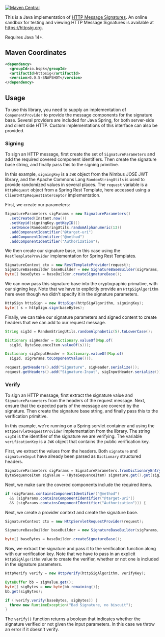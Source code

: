 [![Maven Central](https://maven-badges.herokuapp.com/maven-central/io.bspk/httpsig/badge.svg)](https://maven-badges.herokuapp.com/maven-central/io.bspk/httpsig)

This is a Java implementation of [HTTP Message Signatures](https://www.ietf.org/archive/id/draft-ietf-httpbis-message-signatures-08.html). An online sandbox for testing and viewing HTTP Message Signatures is available at <https://httpsig.org>.

Requires Java 14+.

## Maven Coordinates

``` xml
<dependency>
  <groupId>io.bspk</groupId>
  <artifactId>httpsig</artifactId>
  <version>0.0.5-SNAPSHOT</version>
</dependency>
```

## Usage

To use this library, you need to supply an implementation of `ComponentProvider` to provide the message components for the signature base. Several providers are included for Java Spring, for both server-side and client side HTTP. Custom implementations of this interface can also be provided.

### Signing

To sign an HTTP message, first create the set of `SignatureParameters` and add the required covered component identifiers. Then create the signature base string, and finally pass this to the signing primitive.

In this example, `signingKey` is a `JWK` object from the Nimbus JOSE JWT library, and the Apache Commons Lang `RandomStringUtils` is used to provide randomized values in several places. The `request` variable is a `HttpRequest` object from a Spring Rest Template, here accessed using a `ClientHttpRequestInterceptor` implementation.

First, we create our parameters:

``` java
SignatureParameters sigParams = new SignatureParameters()
  .setCreated(Instant.now())
  .setKeyid(signingKey.getKeyID())
  .setNonce(RandomStringUtils.randomAlphanumeric(13))
  .addComponentIdentifier("@target-uri")
  .addComponentIdentifier("@method")
  .addComponentIdentifier("Authorization");
```

We then create our signature base, in this case using the `RestTemplateProvider` implementation for Spring Rest Templates.

``` java
SignatureContext ctx = new RestTemplateProvider(request);
SignatureBaseBuilder baseBuilder = new SignatureBaseBuilder(sigParams, ctx);
byte[] baseBytes = baseBuilder.createSignatureBase();
```

We can now pass this signature base into the cryptographic primative, with our signing key. Note that we have to explicitly provide an `HttpSigAlgorithm` here even though we didn't specify it in the signature parameters.

``` java
HttpSign httpSign = new HttpSign(httpSigAlgorithm, signingKey);
byte[] s = httpSign.sign(baseBytes);
```

Finally, we can take our signature parameters and signed content to create headers that we can add to our request message.

``` java
String sigId = RandomStringUtils.randomAlphabetic(5).toLowerCase();

Dictionary sigHeader = Dictionary.valueOf(Map.of(
  sigId, ByteSequenceItem.valueOf(s)));

Dictionary sigInputHeader = Dictionary.valueOf(Map.of(
  sigId, sigParams.toComponentValue()));

request.getHeaders().add("Signature", sigHeader.serialize());
request.getHeaders().add("Signature-Input", sigInputHeader.serialize());
```

### Verify

To sign an HTTP message, first extract the signature value and `SignatureParameters` from the headers of the request message. Next, ensure that the expected parts of the message are covered by the signature. Then create the signature base string, and finally pass this to the verification primitive.

In this example, we're running on a Spring servlet container and using the `HttpServletRequestProvider` implementation from the library. The string `sigId` is the identifier of the signature we are verifying. The variable `verificationKey` is a `JWK` object that contains the public verification key.

First, we extract the values from the headers. Both `signature` and `signatureInput` have already been parsed as `Dictionary` structured headers.

``` java
SignatureParameters sigParams = SignatureParameters.fromDictionaryEntry(signatureInput, sigId);
ByteSequenceItem sigValue = (ByteSequenceItem) signature.get().get(sigId);
```

Next, we make sure the covered components include the required items.

``` java
if (sigParams.containsComponentIdentifier("@method")
  && (sigParams.containsComponentIdentifier("@target-uri"))
  && (sigParams.containsComponentIdentifier("Authorization"))) {
```

Next, we create a provider context and create the signature base.

``` java
SignatureContext ctx = new HttpServletRequestProvider(request);

SignatureBaseBuilder baseBuilder = new SignatureBaseBuilder(sigParams, ctx);

byte[] baseBytes = baseBuilder.createSignatureBase();
```

Now, we extract the signature and pass it to the verification function along with our verification key. Note that we have to pass in an explicit `HttpSigAlgorithm` value to create the verifier, whether or not one is included in the signature parameters.

``` java
HttpVerify verify = new HttpVerify(httpSigAlgorithm, verifyKey);

ByteBuffer bb = sigValue.get();
byte[] sigBytes = new byte[bb.remaining()];
bb.get(sigBytes);

if (!verify.verify(baseBytes, sigBytes)) {
  throw new RuntimeException("Bad Signature, no biscuit");
}
```

The `verify()` function returns a boolean that indicates whether the signature verified or not given the input parameters. In this case we throw an error if it doesn't verify.
